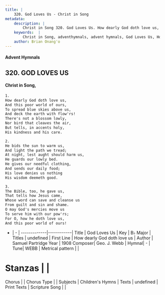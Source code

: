 ```yaml
---
title: |
    320. God Loves Us - Christ in Song
metadata:
    description: |
        Christ in Song 320. God Loves Us. How dearly God doth love us, And this poor world of ours, To spread blue skies above us, And deck the earth with flow'rs! There's not a blossom lowly, Nor bird that cleaves the air, But tells, in accents holy, His kindness and his care.
    keywords:  |
        Christ in Song, adventhymnals, advent hymnals, God Loves Us, How dearly God doth love us. 
    author: Brian Onang'o
---
```


#### Advent Hymnals
## 320. GOD LOVES US
####  Christ in Song,

```txt
1.
How dearly God doth love us,
And this poor world of ours,
To spread blue skies above us,
And deck the earth with flow'rs!
There's not a blossom lowly,
Nor bird that cleaves the air,
But tells, in accents holy,
His kindness and his care.

2.
He bids the sun to warm us,
And light the path we tread;
At night, lest aught should harm us,
He guards our lowly bed.
He gives our needful clothing,
And sends our daily food;
His love denies us nothing
His wisdom deemeth good.

3.
The Bible, too, he gave us,
That tells how Jesus came,
Whose word can save and cleanse us
From guilt and sin and shame.
O may God's mercies move us
To serve him with our pow'rs;
For O, how he doth love us,
And this poor world of ours!

```

- |   -  |
-------------|------------|
Title | God Loves Us |
Key | B♭ Major |
Titles | undefined |
First Line | How dearly God doth love us |
Author | Samuel Partridge
Year | 1908
Composer| Geo. J. Webb |
Hymnal|  - |
Tune| WEBB |
Metrical pattern | |
# Stanzas |  |
Chorus |  |
Chorus Type |  |
Subjects | Children's Hymns |
Texts | undefined |
Print Texts | 
Scripture Song |  |
    
